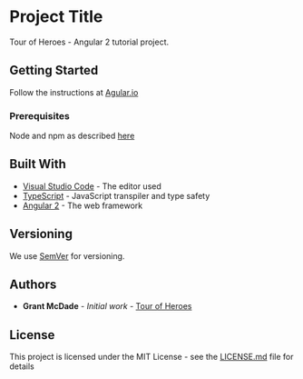# Project Title

Tour of Heroes - Angular 2 tutorial project.

## Getting Started

Follow the instructions at [Agular.io](https://angular.io/docs/ts/latest/guide/setup.html)

### Prerequisites

Node and npm as described [here](https://angular.io/docs/ts/latest/guide/setup.html#!#install-prerequisites)

## Built With

* [Visual Studio Code](https://code.visualstudio.com/) - The editor used
* [TypeScript](https://www.typescriptlang.org/) - JavaScript transpiler and type safety
* [Angular 2](https://angular.io/) - The web framework

## Versioning

We use [SemVer](http://semver.org/) for versioning.

## Authors

* **Grant McDade** - *Initial work* - [Tour of Heroes](https://github.com/grantmcdade/tour-of-heroes)

## License

This project is licensed under the MIT License - see the [LICENSE.md](LICENSE.md) file for details
